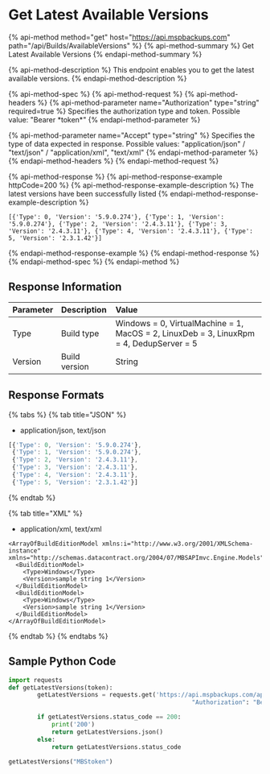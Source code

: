 # Get Latest Available Versions

{% api-method method="get" host="https://api.mspbackups.com" path="/api/Builds/AvailableVersions" %}
{% api-method-summary %}
Get Latest Available Versions
{% endapi-method-summary %}

{% api-method-description %}
This endpoint enables you to get the latest available versions.
{% endapi-method-description %}

{% api-method-spec %}
{% api-method-request %}
{% api-method-headers %}
{% api-method-parameter name="Authorization" type="string" required=true %}
Specifies the authorization type and token. Possible value: "Bearer \*token\*"
{% endapi-method-parameter %}

{% api-method-parameter name="Accept" type="string" %}
Specifies the type of data expected in response. Possible values: "application/json" / "text/json" / "application/xml", "text/xml"
{% endapi-method-parameter %}
{% endapi-method-headers %}
{% endapi-method-request %}

{% api-method-response %}
{% api-method-response-example httpCode=200 %}
{% api-method-response-example-description %}
The latest versions have been successfully listed
{% endapi-method-response-example-description %}

```text
[{'Type': 0, 'Version': '5.9.0.274'}, {'Type': 1, 'Version': '5.9.0.274'}, {'Type': 2, 'Version': '2.4.3.11'}, {'Type': 3, 'Version': '2.4.3.11'}, {'Type': 4, 'Version': '2.4.3.11'}, {'Type': 5, 'Version': '2.3.1.42'}]
```
{% endapi-method-response-example %}
{% endapi-method-response %}
{% endapi-method-spec %}
{% endapi-method %}

## Response Information

| Parameter | Description | Value |
| :--- | :--- | :--- |
| Type | Build type | Windows = 0, VirtualMachine = 1, MacOS = 2, LinuxDeb = 3, LinuxRpm = 4, DedupServer = 5 |
| Version | Build version | String |

## Response Formats

{% tabs %}
{% tab title="JSON" %}
* application/json, text/json

```javascript
[{'Type': 0, 'Version': '5.9.0.274'}, 
 {'Type': 1, 'Version': '5.9.0.274'}, 
 {'Type': 2, 'Version': '2.4.3.11'}, 
 {'Type': 3, 'Version': '2.4.3.11'}, 
 {'Type': 4, 'Version': '2.4.3.11'}, 
 {'Type': 5, 'Version': '2.3.1.42'}]
```
{% endtab %}

{% tab title="XML" %}
* application/xml, text/xml

```markup
<ArrayOfBuildEditionModel xmlns:i="http://www.w3.org/2001/XMLSchema-instance" xmlns="http://schemas.datacontract.org/2004/07/MBSAPImvc.Engine.Models">
  <BuildEditionModel>
    <Type>Windows</Type>
    <Version>sample string 1</Version>
  </BuildEditionModel>
  <BuildEditionModel>
    <Type>Windows</Type>
    <Version>sample string 1</Version>
  </BuildEditionModel>
</ArrayOfBuildEditionModel>
```
{% endtab %}
{% endtabs %}

## Sample Python Code

```python
import requests
def getLatestVersions(token):
        getLatestVersions = requests.get('https://api.mspbackups.com/api/Builds/AvailableVersions', headers = {"Accept" : "application/json",
                                                   "Authorization": "Bearer " + token})

        if getLatestVersions.status_code == 200:
            print('200')
            return getLatestVersions.json()
        else: 
            return getLatestVersions.status_code

getLatestVersions("MBStoken")
```

